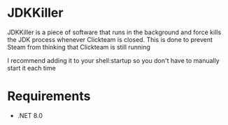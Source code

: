 # JDKKiller
JDKKiller is a piece of software that runs in the background and force kills the JDK process whenever Clickteam is closed. This is done to prevent Steam from thinking that Clickteam is still running

I recommend adding it to your shell:startup so you don't have to manually start it each time

# Requirements
- .NET 8.0
